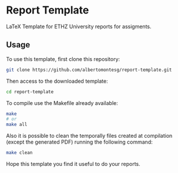 # Report Template
LaTeX Template for ETHZ University reports for assigments.

## Usage

To use this template, first clone this repository:
```bash
git clone https://github.com/albertomontesg/report-template.git
```

Then access to the downloaded template:
```bash
cd report-template
```

To compile use the Makefile already available:
```bash
make
# or
make all
```

Also it is possible to clean the temporally files created at compilation (except the generated PDF)
running the following command:
```bash
make clean
```

Hope this template you find it useful to do your reports.
